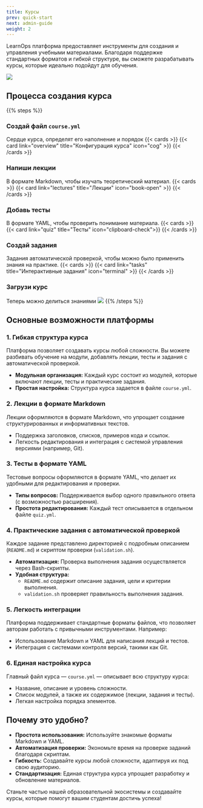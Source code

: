 ```yaml
---
title: Курсы
prev: quick-start
next: admin-guide
weight: 2
---
```


LearnOps платформа предоставляет инструменты для создания и управления учебными материалами. Благодаря поддержке стандартных форматов и гибкой структуре, вы сможете разрабатывать курсы, которые идеально подойдут для обучения.

![](/img/courses.png)

## Процесса создания курса
{{% steps %}}

### Создай файл `course.yml`
Сердце курса, определят его наполнение и порядок
{{< cards >}}
  {{< card link="overview" title="Конфигурация курса" icon="cog" >}}
{{< /cards >}}

### Напиши лекции
В формате Markdown, чтобы изучать теоретический материал.
{{< cards >}}
  {{< card link="lectures" title="Лекции" icon="book-open" >}}
{{< /cards >}}

### Добавь тесты

В формате YAML, чтобы проверить понимание материала. 
{{< cards >}}
  {{< card link="quiz" title="Тесты" icon="clipboard-check">}}
{{< /cards >}}

### Создай задания 

Задания автоматической проверкой, чтобы можно было применить знания на практике.
{{< cards >}}
  {{< card link="tasks" title="Интерактивные задания" icon="terminal" >}}
{{< /cards >}}

### Загрузи курс

Теперь можно делиться знаниями
![](/img/modules.png)
{{% /steps %}}


## Основные возможности платформы

### 1. **Гибкая структура курса**
Платформа позволяет создавать курсы любой сложности. Вы можете разбивать обучение на модули, добавлять лекции, тесты и задания с автоматической проверкой.

- **Модульная организация:** Каждый курс состоит из модулей, которые включают лекции, тесты и практические задания.
- **Простая настройка:** Структура курса задается в файле `course.yml`.

### 2. **Лекции в формате Markdown**
Лекции оформляются в формате Markdown, что упрощает создание структурированных и информативных текстов.  

- Поддержка заголовков, списков, примеров кода и ссылок.
- Легкость редактирования и интеграция с системой управления версиями (например, Git).


### 3. **Тесты в формате YAML**
Тестовые вопросы оформляются в формате YAML, что делает их удобными для редактирования и проверки.  

- **Типы вопросов:** Поддерживается выбор одного правильного ответа (с возможностью расширения).
- **Простота редактирования:** Каждый тест описывается в отдельном файле `quiz.yml`.


### 4. **Практические задания с автоматической проверкой**
Каждое задание представлено директорией с подробным описанием (`README.md`) и скриптом проверки (`validation.sh`).

- **Автоматизация:** Проверка выполнения задания осуществляется через Bash-скрипты.
- **Удобная структура:** 
  - `README.md` содержит описание задания, цели и критерии выполнения.
  - `validation.sh` проверяет правильность выполнения задания.


### 5. **Легкость интеграции**
Платформа поддерживает стандартные форматы файлов, что позволяет авторам работать с привычными инструментами. Например:
- Использование Markdown и YAML для написания лекций и тестов.
- Интеграция с системами контроля версий, такими как Git.


### 6. **Единая настройка курса**
Главный файл курса — `course.yml` — описывает всю структуру курса:
- Название, описание и уровень сложности.
- Список модулей, а также их содержимое (лекции, задания и тесты).
- Легкая настройка порядка элементов.



## Почему это удобно?

- **Простота использования:** Используйте знакомые форматы Markdown и YAML.  
- **Автоматизация проверки:** Экономьте время на проверке заданий благодаря скриптам.  
- **Гибкость:** Создавайте курсы любой сложности, адаптируя их под свою аудиторию.  
- **Стандартизация:** Единая структура курса упрощает разработку и обновление материалов.  

Станьте частью нашей образовательной экосистемы и создавайте курсы, которые помогут вашим студентам достичь успеха!